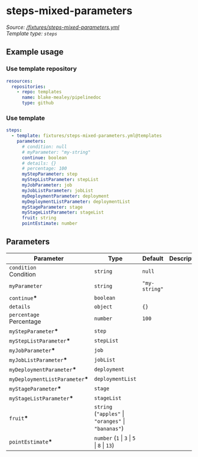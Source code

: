 <!-- this file was generated by pipelinedoc v0.0.0-development - do not modify directly -->

# steps-mixed-parameters



_Source: [/fixtures/steps-mixed-parameters.yml](/fixtures/steps-mixed-parameters.yml)_
<br/>
_Template type: `steps`_

## Example usage

### Use template repository

```yaml
resources:
  repositories:
    - repo: templates
      name: blake-mealey/pipelinedoc
      type: github
```


### Use template

```yaml
steps:
  - template: fixtures/steps-mixed-parameters.yml@templates
    parameters:
      # condition: null
      # myParameter: "my-string"
      continue: boolean
      # details: {}
      # percentage: 100
      myStepParameter: step
      myStepListParameter: stepList
      myJobParameter: job
      myJobListParameter: jobList
      myDeploymentParameter: deployment
      myDeploymentListParameter: deploymentList
      myStageParameter: stage
      myStageListParameter: stageList
      fruit: string
      pointEstimate: number
```


## Parameters

|Parameter            |Type                   |Default                   |Description                         |
|---------------------|-----------------------|--------------------------|------------------------------------|
|`condition`<br/>Condition|`string`|`null`||
|`myParameter`|`string`|`"my-string"`||
|`continue`**\***|`boolean`|||
|`details`|`object`|`{}`||
|`percentage`<br/>Percentage|`number`|`100`||
|`myStepParameter`**\***|`step`|||
|`myStepListParameter`**\***|`stepList`|||
|`myJobParameter`**\***|`job`|||
|`myJobListParameter`**\***|`jobList`|||
|`myDeploymentParameter`**\***|`deployment`|||
|`myDeploymentListParameter`**\***|`deploymentList`|||
|`myStageParameter`**\***|`stage`|||
|`myStageListParameter`**\***|`stageList`|||
|`fruit`**\***|`string` (`"apples"` \| `"oranges"` \| `"bananas"`)|||
|`pointEstimate`**\***|`number` (`1` \| `3` \| `5` \| `8` \| `13`)|||
